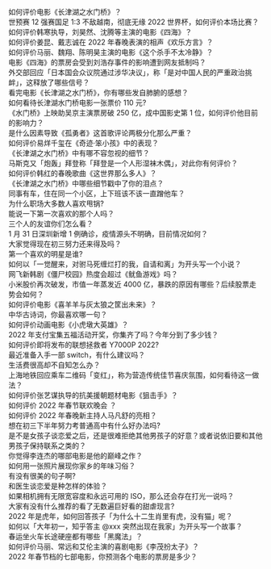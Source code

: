 如何评价电影《长津湖之水门桥》？  
世预赛 12 强赛国足 1:3 不敌越南，彻底无缘 2022 世界杯，如何评价本场比赛？  
如何评价韩寒执导，刘昊然、沈腾等主演的电影《四海》？  
如何评价姜昆、戴志诚在 2022 年春晚表演的相声《欢乐方言》？  
如何评价马丽、魏翔、陈明昊主演的电影《这个杀手不太冷静》？  
电影《四海》的票房会受到刘浩存事件的影响遭到网友抵制吗？  
外交部回应「日本国会众议院通过涉华决议」，称「是对中国人民的严重政治挑衅」，这释放了哪些信号？  
看完电影《长津湖之水门桥》，你有哪些发自肺腑的感想？  
如何看待长津湖水门桥电影一张票价 110 元?  
《水门桥》上映助吴京主演票房破 250 亿，成中国影史第 1 位，如何评价他目前的影响力？  
是什么因素导致《孤勇者》这首歌评论两极分化那么严重？  
如何评价易烊千玺在《奇迹·笨小孩》中的表现？  
《长津湖之水门桥》中有哪不容忽视的细节？  
马斯克又「炮轰」拜登称「拜登是一个人形湿袜木偶」，对此你有何评价？  
如何评价韩红的春晚歌曲《这世界那么多人》？  
《长津湖之水门桥》中哪些细节戳中了你的泪点？  
同事有车，住在同一个小区，上下班该不该一直蹭他车？  
为什么职场大多数人喜欢甩锅?  
能说一下第一次喜欢的那个人吗？  
三个人的友谊你们怎么看？  
1 月 31 日深圳新增 1 例确诊，疫情源头不明确，目前情况如何？  
大家觉得现在初三努力还来得及吗？  
第一个喜欢的明星是谁?  
如何以「一觉醒来，对驸马死缠烂打的我，自请和离」为开头写一个小说？  
网飞新韩剧《僵尸校园》热度会超过《鱿鱼游戏》吗？  
小米股价再次破发，市值一年蒸发近 4000 亿，暴跌的原因有哪些？后续股票走势会如何？  
如何评价电影《喜羊羊与灰太狼之筐出未来》？  
中华古诗词，你最喜欢哪一句？  
如何评价动画电影《小虎墩大英雄》？  
2022 年支付宝集五福活动开奖，你集齐了吗？今年分到了多少钱？  
如何评价即将发布的联想拯救者 Y7000P 2022?  
最近准备入手一部 switch，有什么建议吗？  
生活费很高却不自知怎么办？  
上海地铁回应乘车二维码「变红」，称为营造传统佳节喜庆氛围，如何看待这一做法？  
如何评价张艺谋执导的抗美援朝题材电影《狙击手》？  
如何评价 2022 年春节联欢晚会 ？  
如何评价 2022 年春晚新主持人马凡舒的亮相？  
想在初三下半年努力考普通高中有什么好办法吗?  
是不是女孩子谈恋爱之后，还是很难拒绝其他男孩子的好意？或者说依旧要和其他男孩子保持联系之类的？  
你觉得李连杰的哪部电影是他的巅峰之作？  
如何用一张照片展现你家乡的年味习俗？  
有没有很美的句子啊?  
和医生谈恋爱是种怎样的体验？  
如果相机拥有无限宽容度和永远可用的 ISO，那么还会存在打光一说吗？  
大家有没有什么推荐的看了无数遍巨好看的甜虐现言?  
2022 年是虎年，如何回答孩子「为什么十二生肖里有虎，没有猫」呢？  
如何以「大年初一，知乎答主 @xxx 突然出现在我家」为开头写一个故事？  
春运坐火车长途硬座都有哪些「黑魔法」？  
如何评价马丽、常远和艾伦主演的喜剧电影《李茂扮太子》？  
2022 年春节档的七部电影，你预测各个电影的票房是多少？  

